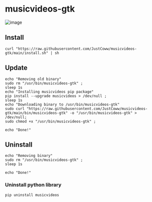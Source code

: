 # musicvideos-gtk

![image](https://user-images.githubusercontent.com/68345611/169414982-e716c322-4de6-4149-ac8d-1eb697ebb4be.png)


## Install
```shell
curl "https://raw.githubusercontent.com/JustCoww/musicvideos-gtk/main/install.sh" | sh
```

## Update
```shell
echo "Removing old binary"
sudo rm "/usr/bin/musicvideos-gtk" ;
sleep 1s
echo "Installing musicvideos pip package"
pip install --upgrade musicvideos > /dev/null ;
sleep 1s
echo "Downloading binary to /usr/bin/musicvideos-gtk"
sudo curl "https://raw.githubusercontent.com/JustCoww/musicvideos-gtk/main/bin/musicvideos-gtk" -o "/usr/bin/musicvideos-gtk" > /dev/null;
sudo chmod +x "/usr/bin/musicvideos-gtk" ;

echo "Done!"
```

## Uninstall
```shell
echo "Removing binary"
sudo rm "/usr/bin/musicvideos-gtk" ;
sleep 1s

echo "Done!"
```
### Uninstall python library
```shell
pip uninstall musicvideos
```
